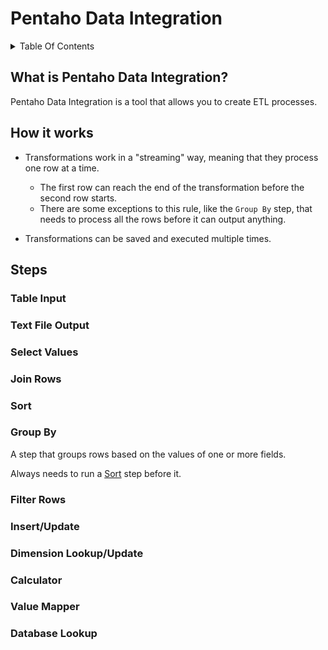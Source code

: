 # Pentaho Data Integration <!-- omit in toc -->


<details>
<summary> Table Of Contents </summary>

- [What is Pentaho Data Integration?](#what-is-pentaho-data-integration)
- [How it works](#how-it-works)
- [Steps](#steps)
  - [Table Input](#table-input)
  - [Text File Output](#text-file-output)
  - [Select Values](#select-values)
  - [Join Rows](#join-rows)
  - [Sort](#sort)
  - [Group By](#group-by)
  - [Filter Rows](#filter-rows)
  - [Insert/Update](#insertupdate)
  - [Dimension Lookup/Update](#dimension-lookupupdate)
  - [Calculator](#calculator)
  - [Value Mapper](#value-mapper)
  - [Database Lookup](#database-lookup)

</details>

## What is Pentaho Data Integration?

Pentaho Data Integration is a tool that allows you to create ETL processes.

## How it works

- Transformations work in a "streaming" way, meaning that they process one row at a time.
  - The first row can reach the end of the transformation before the second row starts.
  - There are some exceptions to this rule, like the `Group By` step, that needs to process all the rows before it can output anything.

- Transformations can be saved and executed multiple times.


## Steps

### Table Input

### Text File Output

### Select Values

### Join Rows

### Sort

### Group By

A step that groups rows based on the values of one or more fields.

Always needs to run a [Sort](#sort) step before it.

### Filter Rows

### Insert/Update

### Dimension Lookup/Update

### Calculator

### Value Mapper

### Database Lookup